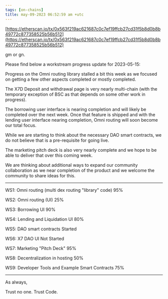 ```yaml
---
tags: [on-chains]
title: may-09-2023 06:52:59 am +utc
---
```


[https://etherscan.io/tx/0x563f219ac621687c0c7ef19ffcb27cd31f5b8d0b8b49772c877358525b56b512](https://etherscan.io/tx/0x563f219ac621687c0c7ef19ffcb27cd31f5b8d0b8b49772c877358525b56b512)

gm or gn.

Please find below a workstream progress update for 2023-05-15:

Progress on the Omni routing library stalled a bit this week as we focused on getting a few other aspects completed or mostly completed.

The X7D Deposit and withdrawal page is very nearly multi-chain (with the temporary exception of BSC as that depends on some other work in progress).

The borrowing user interface is nearing completion and will likely be completed over the next week. Once that feature is shipped and with the lending user interface nearing completion, Omni routing will soon become our total focus.

While we are starting to think about the necessary DAO smart contracts, we do not believe that is a pre-requisite for going live.

The marketing pitch deck is also very nearly complete and we hope to be able to deliver that over this coming week.

We are thinking about additional ways to expand our community collaboration as we near completion of the product and we welcome the community to share ideas for this.

---

WS1: Omni routing (multi dex routing "library" code)
95%

WS2: Omni routing (UI)
25%

WS3: Borrowing UI
90%

WS4: Lending and Liquidation UI
80%

WS5: DAO smart contracts
Started

WS6: X7 DAO UI
Not Started

WS7: Marketing "Pitch Deck"
95%

WS8: Decentralization in hosting
50%

WS9: Developer Tools and Example Smart Contracts
75%

---

As always,

Trust no one. Trust Code.
